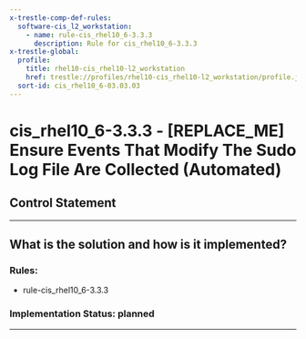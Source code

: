 ```yaml
---
x-trestle-comp-def-rules:
  software-cis_l2_workstation:
    - name: rule-cis_rhel10_6-3.3.3
      description: Rule for cis_rhel10_6-3.3.3
x-trestle-global:
  profile:
    title: rhel10-cis_rhel10-l2_workstation
    href: trestle://profiles/rhel10-cis_rhel10-l2_workstation/profile.json
  sort-id: cis_rhel10_6-03.03.03
---
```


# cis_rhel10_6-3.3.3 - \[REPLACE_ME\] Ensure Events That Modify The Sudo Log File Are Collected (Automated)

## Control Statement

______________________________________________________________________

## What is the solution and how is it implemented?

<!-- For implementation status enter one of: implemented, partial, planned, alternative, not-applicable -->

<!-- Note that the list of rules under ### Rules: is read-only and changes will not be captured after assembly to JSON -->

<!-- Add control implementation description here for control: cis_rhel10_6-3.3.3 -->

### Rules:

  - rule-cis_rhel10_6-3.3.3

### Implementation Status: planned

______________________________________________________________________
